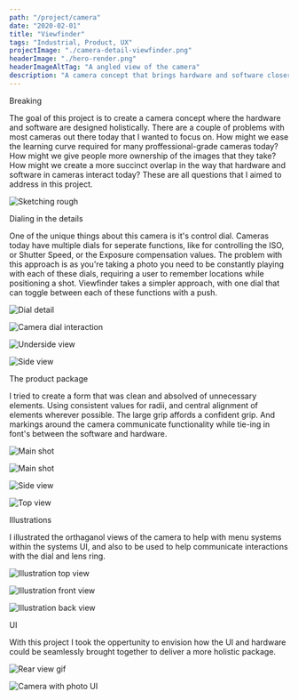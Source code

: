 ```yaml
---
path: "/project/camera"
date: "2020-02-01"
title: "Viewfinder"
tags: "Industrial, Product, UX"
projectImage: "./camera-detail-viewfinder.png"
headerImage: "./hero-render.png"
headerImageAltTag: "A angled view of the camera"
description: "A camera concept that brings hardware and software closer together."
---
```


<div class="project-sub-head">
    <p class="project-sub-title">
        Breaking
    </p>
    <p class="project-description">
        The goal of this project is to create a camera concept where the hardware and software are designed holistically. There are a couple of problems with most cameras out there today that I wanted to focus on. How might we ease the learning curve required for many proffessional-grade cameras today? How might we give people more ownership of the images that they take? How might we create a more succinct overlap in the way that hardware and software in cameras interact today? These are all questions that I aimed to address in this project. 
    </p>
</div>


![Sketching rough](./camera-sketch.png)

<div class="project-sub-head">
    <p class="project-sub-title">
        Dialing in the details
    </p>
    <p class="project-description">
        One of the unique things about this camera is it's control dial. Cameras today have multiple dials for seperate functions, like for controlling the ISO, or Shutter Speed, or the Exposure compensation values. The problem with this approach is as you're taking a photo you need to be constantly playing with each of these dials, requiring a user to remember locations while positioning a shot. Viewfinder takes a simpler approach, with one dial that can toggle between each of these functions with a push.
    </p>
</div>

![Dial detail](./camera-detail-dial.png)

![Camera dial interaction](./camera-dial-interaction.gif)

![Underside view](./camera-detail-underside.png)

![Side view](./camera-floating-top-left.png)

<div class="project-sub-head">
    <p class="project-sub-title">
        The product package
    </p>
    <p class="project-description">
        I tried to create a form that was clean and absolved of unnecessary elements. Using consistent values for radii, and central alignment of elements wherever possible. The large grip affords a confident grip. And markings around the camera communicate functionality while tie-ing in font's between the software and hardware. 
    </p>
</div>

![Main shot](./camera-front-view-cap.png)

![Main shot](./camera-front-view.png)

![Side view](./camera-side-view.png)

![Top view](./camera-top-view.png)

<div class="project-sub-head">
    <p class="project-sub-title">
        Illustrations
    </p>
    <p class="project-description">
        I illustrated the orthaganol views of the camera to help with menu systems within the systems UI, and also to be used to help communicate interactions with the dial and lens ring.
    </p>
</div>

![Illustration top view](./camera-illustr-top.png)

![Illustration front view](./camera-illustr-front.png)

![Illustration back view](./camera-illustr-back.png)

<div class="project-sub-head">
    <p class="project-sub-title">
        UI
    </p>
    <p class="project-description">
        With this project I took the oppertunity to envision how the UI and hardware could be seamlessly brought together to deliver a more holistic package.
    </p>
</div>

![Rear view gif](./rear-view.png)

![Camera with photo UI](./render-ui.png)

<!-- ![Illustration back view](./camera-with-lens-cap.png) -->

